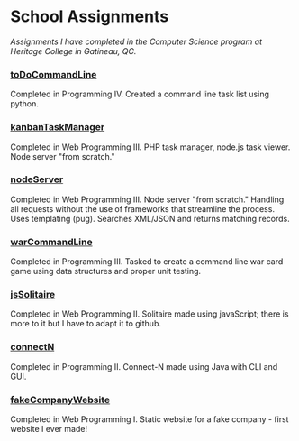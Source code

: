 # School Assignments
_Assignments I have completed in the Computer Science program at Heritage College in Gatineau, QC._

### [toDoCommandLine](https://github.com/marissa-cleroux/command-line-to-do-list)
Completed in Programming IV. Created a command line task list using python.

### [kanbanTaskManager](https://kanban-task-manager.herokuapp.com/)
Completed in Web Programming III. PHP task manager, node.js task viewer. Node server "from scratch."

### [nodeServer](https://mcleroux-node-server.herokuapp.com)
Completed in Web Programming III. Node server "from scratch." Handling all requests without the use of frameworks that streamline the process. Uses templating (pug). Searches XML/JSON and returns matching records.

### [warCommandLine](https://github.com/marissa-cleroux/war-card-game/tree/master/src/war)
Completed in Programming III. Tasked to create a command line war card game using data structures and proper unit testing.

### [jsSolitaire](https://marissa-cleroux.github.io/school-assignments/jsSolitaire/game.html)
Completed in Web Programming II. Solitaire made using javaScript; there is more to it but I have to adapt it to github.

### [connectN](https://github.com/marissa-cleroux/connectN)
Completed in Programming II. Connect-N made using Java with CLI and GUI. 

### [fakeCompanyWebsite](https://marissa-cleroux.github.io/school-assignments/fakeCompanyWebsite/index.html)
Completed in Web Programming I. Static website for a fake company - first website I ever made!



